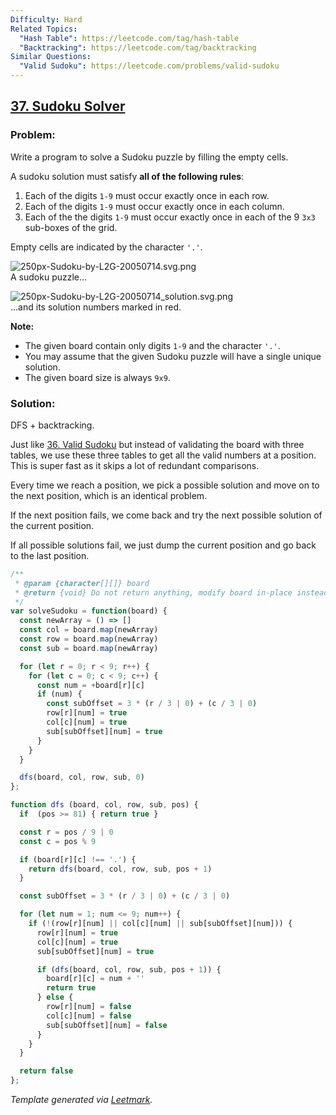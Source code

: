 ```yaml
---
Difficulty: Hard
Related Topics:
  "Hash Table": https://leetcode.com/tag/hash-table
  "Backtracking": https://leetcode.com/tag/backtracking
Similar Questions:
  "Valid Sudoku": https://leetcode.com/problems/valid-sudoku
---
```


## [37. Sudoku Solver](https://leetcode.com/problems/sudoku-solver/description/)

### Problem:

Write a program to solve a Sudoku puzzle by filling the empty cells.

A sudoku solution must satisfy **all of the following rules**:

1. Each of the digits `1-9` must occur exactly once in each row.
2. Each of the digits `1-9` must occur exactly once in each column.
3. Each of the the digits `1-9` must occur exactly once in each of the 9 `3x3` sub-boxes of the grid.

Empty cells are indicated by the character `'.'`.

![250px-Sudoku-by-L2G-20050714.svg.png](https://upload.wikimedia.org/wikipedia/commons/thumb/f/ff/Sudoku-by-L2G-20050714.svg/250px-Sudoku-by-L2G-20050714.svg.png)  
A sudoku puzzle...

![250px-Sudoku-by-L2G-20050714_solution.svg.png](https://upload.wikimedia.org/wikipedia/commons/thumb/3/31/Sudoku-by-L2G-20050714_solution.svg/250px-Sudoku-by-L2G-20050714_solution.svg.png)  
...and its solution numbers marked in red.

**Note:**

- The given board contain only digits `1-9` and the character `'.'`.
- You may assume that the given Sudoku puzzle will have a single unique solution.
- The given board size is always `9x9`.

### Solution:

DFS + backtracking.

Just like [36. Valid Sudoku](./036.%20Valid%20Sudoku.md) but instead of validating the board with three tables, we use these three tables to get all the valid numbers at a position. This is super fast as it skips a lot of redundant comparisons.

Every time we reach a position, we pick a possible solution and move on to the next position, which is an identical problem.

If the next position fails, we come back and try the next possible solution of the current position.

If all possible solutions fail, we just dump the current position and go back to the last position.

```javascript
/**
 * @param {character[][]} board
 * @return {void} Do not return anything, modify board in-place instead.
 */
var solveSudoku = function(board) {
  const newArray = () => []
  const col = board.map(newArray)
  const row = board.map(newArray)
  const sub = board.map(newArray)

  for (let r = 0; r < 9; r++) {
    for (let c = 0; c < 9; c++) {
      const num = +board[r][c]
      if (num) {
        const subOffset = 3 * (r / 3 | 0) + (c / 3 | 0)
        row[r][num] = true
        col[c][num] = true
        sub[subOffset][num] = true
      }
    }
  }

  dfs(board, col, row, sub, 0)
};

function dfs (board, col, row, sub, pos) {
  if  (pos >= 81) { return true }

  const r = pos / 9 | 0
  const c = pos % 9

  if (board[r][c] !== '.') {
    return dfs(board, col, row, sub, pos + 1)
  }

  const subOffset = 3 * (r / 3 | 0) + (c / 3 | 0)

  for (let num = 1; num <= 9; num++) {
    if (!(row[r][num] || col[c][num] || sub[subOffset][num])) {
      row[r][num] = true
      col[c][num] = true
      sub[subOffset][num] = true

      if (dfs(board, col, row, sub, pos + 1)) {
        board[r][c] = num + ''
        return true
      } else {
        row[r][num] = false
        col[c][num] = false
        sub[subOffset][num] = false
      }
    }
  }

  return false
};
```


*Template generated via [Leetmark](https://github.com/crimx/crx-leetmark).*

